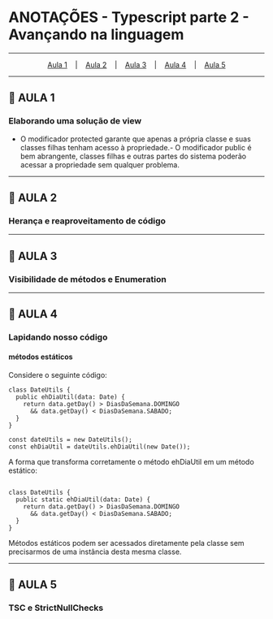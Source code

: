 # ANOTAÇÕES - Typescript parte 2 - Avançando na linguagem

--- 

<p align="center">
  <a href="#-aula-1">Aula 1</a> &nbsp;&nbsp;&nbsp;|&nbsp;&nbsp;&nbsp;
  <a href="#-aula-2">Aula 2</a> &nbsp;&nbsp;&nbsp;|&nbsp;&nbsp;&nbsp;
  <a href="#-aula-3">Aula 3</a> &nbsp;&nbsp;&nbsp;|&nbsp;&nbsp;&nbsp;
  <a href="#-aula-4">Aula 4</a> &nbsp;&nbsp;&nbsp;|&nbsp;&nbsp;&nbsp;
  <a href="#-aula-5">Aula 5</a> 
</p>

---

## 📌 AULA 1
### Elaborando uma solução de view
 - O modificador protected garante que apenas a própria classe e suas classes filhas tenham acesso à propriedade.- O modificador public é bem abrangente, classes filhas e outras partes do sistema poderão acessar a propriedade sem qualquer problema. 
 
---

## 📌 AULA 2
### Herança e reaproveitamento de código


---

## 📌 AULA 3
### Visibilidade de métodos e Enumeration



---

## 📌 AULA 4
### Lapidando nosso código
#### métodos estáticos

Considere o seguinte código:
```
class DateUtils {
  public ehDiaUtil(data: Date) {
    return data.getDay() > DiasDaSemana.DOMINGO
      && data.getDay() < DiasDaSemana.SABADO;
  }
}

const dateUtils = new DateUtils();
const ehDiaUtil = dateUtils.ehDiaUtil(new Date());
```

A forma que transforma corretamente o método ehDiaUtil em um método estático:
```
  
class DateUtils {
  public static ehDiaUtil(data: Date) {
    return data.getDay() > DiasDaSemana.DOMINGO
      && data.getDay() < DiasDaSemana.SABADO;
  }
}
```
Métodos estáticos podem ser acessados diretamente pela classe sem precisarmos de uma instância desta mesma classe.

---

## 📌 AULA 5
### TSC e StrictNullChecks